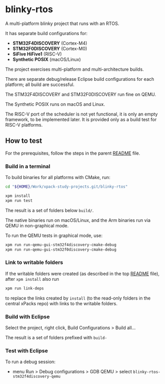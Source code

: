 # blinky-rtos

A multi-platform blinky project that runs with an RTOS.

It has separate build configurations for:

- **STM32F4DISCOVERY** (Cortex-M4)
- **STM32F0DISCOVERY** (Cortex-M0)
- **SiFive HiFive1** (RISC-V)
- **Synthetic POSIX** (macOS/Linux)

The project exercises multi-platform and multi-architecture builds.

There are separate debug/release Eclipse build configurations for each
platform; all build are successful.

The STM32F4DISCOVERY and STM32F0DISCOVERY run fine on QEMU.

The Synthetic POSIX runs on macOS and Linux.

The RISC-V port of the scheduler is not yet functional, it is only an
empty framework, to be implemented later. It is provided only as a build
test for RISC-V platforms.

## How to test

For the prerequisites, follow the steps in the parent
[README](../README.md) file.

### Build in a terminal

To build binaries for all platforms with CMake, run:

```sh
cd "${HOME}/Work/xpack-study-projects.git/blinky-rtos"

xpm install
xpm run test
```

The result is a set of folders below `build/`.

The native binaries run on macOS/Linux, and the Arm binaries run via QEMU
in non-graphical mode.

To run the QEMU tests in graphical mode, use:

```sh
xpm run run-qemu-gui-stm32f4discovery-cmake-debug
xpm run run-qemu-gui-stm32f0discovery-cmake-debug
```

### Link to writable folders

If the writable folders were created (as described in the top
[README](../README.md) file),
after `xpm install` also run 

```sh
xpm run link-deps
```

to replace the links created by `install`
(to the read-only folders in the central xPacks repo) with links to the
writable folders.

### Build with Eclipse

Select the project, right click, Build Configurations > Build all...

The result is a set of folders prefixed with `build-`

### Test with Eclipse

To run a debug session:

- menu Run > Debug configurations > GDB QEMU > select `blinky-rtos-stm32f4discovery-qemu`
